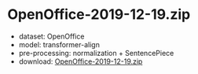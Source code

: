 # OpenOffice-2019-12-19.zip

* dataset: OpenOffice
* model: transformer-align
* pre-processing: normalization + SentencePiece
* download: [OpenOffice-2019-12-19.zip](https://object.pouta.csc.fi/OPUS-MT-models/en-jp/OpenOffice-2019-12-19.zip)
